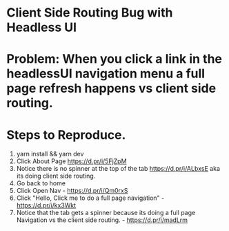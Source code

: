# Client Side Routing Bug with Headless UI

# Problem: When you click a link in the headlessUI navigation menu a full page refresh happens vs client side routing.

# Steps to Reproduce.

1. yarn install && yarn dev
2. Click About Page https://d.pr/i/5FjZpM
3. Notice there is no spinner at the top of the tab https://d.pr/i/ALbxsE aka its doing client side routing.
4. Go back to home
5. Click Open Nav - https://d.pr/i/Qm0rxS
6. Click "Hello, Click me to do a full page navigation" - https://d.pr/i/kx3Wkt
7. Notice that the tab gets a spinner because its doing a full page Navigation vs the client side routing. - https://d.pr/i/madLrm